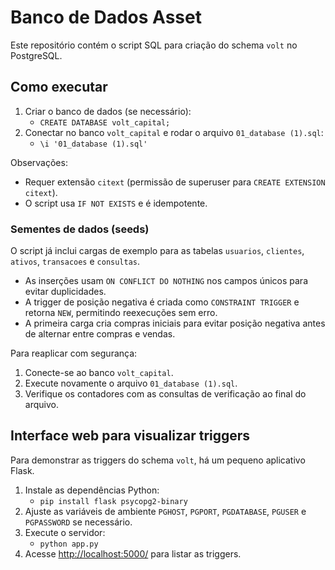 # Banco de Dados Asset

Este repositório contém o script SQL para criação do schema `volt` no PostgreSQL.

## Como executar

1. Criar o banco de dados (se necessário):
   - `CREATE DATABASE volt_capital;`
2. Conectar no banco `volt_capital` e rodar o arquivo `01_database (1).sql`:
   - `\i '01_database (1).sql'`

Observações:
- Requer extensão `citext` (permissão de superuser para `CREATE EXTENSION citext`).
- O script usa `IF NOT EXISTS` e é idempotente.

### Sementes de dados (seeds)

O script já inclui cargas de exemplo para as tabelas `usuarios`, `clientes`, `ativos`, `transacoes` e `consultas`.

- As inserções usam `ON CONFLICT DO NOTHING` nos campos únicos para evitar duplicidades.
- A trigger de posição negativa é criada como `CONSTRAINT TRIGGER` e retorna `NEW`, permitindo reexecuções sem erro.
- A primeira carga cria compras iniciais para evitar posição negativa antes de alternar entre compras e vendas.

Para reaplicar com segurança:

1. Conecte-se ao banco `volt_capital`.
2. Execute novamente o arquivo `01_database (1).sql`.
3. Verifique os contadores com as consultas de verificação ao final do arquivo.

## Interface web para visualizar triggers

Para demonstrar as triggers do schema `volt`, há um pequeno aplicativo Flask.

1. Instale as dependências Python:
   - `pip install flask psycopg2-binary`
2. Ajuste as variáveis de ambiente `PGHOST`, `PGPORT`, `PGDATABASE`, `PGUSER` e `PGPASSWORD` se necessário.
3. Execute o servidor:
   - `python app.py`
4. Acesse [http://localhost:5000/](http://localhost:5000/) para listar as triggers.
